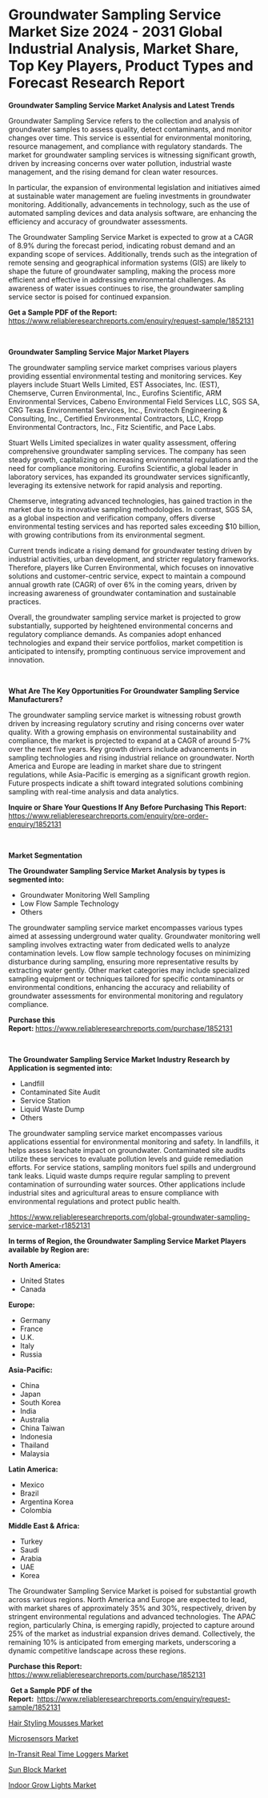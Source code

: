 <p><h1>Groundwater Sampling Service Market Size 2024 - 2031 Global Industrial Analysis, Market Share, Top Key Players, Product Types and Forecast Research Report</h1></p><p><strong>Groundwater Sampling Service Market Analysis and Latest Trends</strong></p>
<p><p>Groundwater Sampling Service refers to the collection and analysis of groundwater samples to assess quality, detect contaminants, and monitor changes over time. This service is essential for environmental monitoring, resource management, and compliance with regulatory standards. The market for groundwater sampling services is witnessing significant growth, driven by increasing concerns over water pollution, industrial waste management, and the rising demand for clean water resources. </p><p>In particular, the expansion of environmental legislation and initiatives aimed at sustainable water management are fueling investments in groundwater monitoring. Additionally, advancements in technology, such as the use of automated sampling devices and data analysis software, are enhancing the efficiency and accuracy of groundwater assessments. </p><p>The Groundwater Sampling Service Market is expected to grow at a CAGR of 8.9% during the forecast period, indicating robust demand and an expanding scope of services. Additionally, trends such as the integration of remote sensing and geographical information systems (GIS) are likely to shape the future of groundwater sampling, making the process more efficient and effective in addressing environmental challenges. As awareness of water issues continues to rise, the groundwater sampling service sector is poised for continued expansion.</p></p>
<p><strong>Get a Sample PDF of the Report:&nbsp;</strong> <a href="https://www.reliableresearchreports.com/enquiry/request-sample/1852131?utm_campaign=1289&utm_medium=2&utm_source=Github&utm_content=ia&utm_term=18102024&utm_id=groundwater-sampling-service">https://www.reliableresearchreports.com/enquiry/request-sample/1852131</a></p>
<p>&nbsp;</p>
<p><strong>Groundwater Sampling Service Major Market Players</strong></p>
<p><p>The groundwater sampling service market comprises various players providing essential environmental testing and monitoring services. Key players include Stuart Wells Limited, EST Associates, Inc. (EST), Chemserve, Curren Environmental, Inc., Eurofins Scientific, ARM Environmental Services, Cabeno Environmental Field Services LLC, SGS SA, CRG Texas Environmental Services, Inc., Envirotech Engineering & Consulting, Inc., Certified Environmental Contractors, LLC, Kropp Environmental Contractors, Inc., Fitz Scientific, and Pace Labs.</p><p>Stuart Wells Limited specializes in water quality assessment, offering comprehensive groundwater sampling services. The company has seen steady growth, capitalizing on increasing environmental regulations and the need for compliance monitoring. Eurofins Scientific, a global leader in laboratory services, has expanded its groundwater services significantly, leveraging its extensive network for rapid analysis and reporting.</p><p>Chemserve, integrating advanced technologies, has gained traction in the market due to its innovative sampling methodologies. In contrast, SGS SA, as a global inspection and verification company, offers diverse environmental testing services and has reported sales exceeding $10 billion, with growing contributions from its environmental segment.</p><p>Current trends indicate a rising demand for groundwater testing driven by industrial activities, urban development, and stricter regulatory frameworks. Therefore, players like Curren Environmental, which focuses on innovative solutions and customer-centric service, expect to maintain a compound annual growth rate (CAGR) of over 6% in the coming years, driven by increasing awareness of groundwater contamination and sustainable practices.</p><p>Overall, the groundwater sampling service market is projected to grow substantially, supported by heightened environmental concerns and regulatory compliance demands. As companies adopt enhanced technologies and expand their service portfolios, market competition is anticipated to intensify, prompting continuous service improvement and innovation.</p></p>
<p>&nbsp;</p>
<p><strong>What Are The Key Opportunities For Groundwater Sampling Service Manufacturers?</strong></p>
<p><p>The groundwater sampling service market is witnessing robust growth driven by increasing regulatory scrutiny and rising concerns over water quality. With a growing emphasis on environmental sustainability and compliance, the market is projected to expand at a CAGR of around 5-7% over the next five years. Key growth drivers include advancements in sampling technologies and rising industrial reliance on groundwater. North America and Europe are leading in market share due to stringent regulations, while Asia-Pacific is emerging as a significant growth region. Future prospects indicate a shift toward integrated solutions combining sampling with real-time analysis and data analytics.</p></p>
<p><strong>Inquire or Share Your Questions If Any Before Purchasing This Report:</strong> <a href="https://www.reliableresearchreports.com/enquiry/pre-order-enquiry/1852131?utm_campaign=1289&utm_medium=2&utm_source=Github&utm_content=ia&utm_term=18102024&utm_id=groundwater-sampling-service">https://www.reliableresearchreports.com/enquiry/pre-order-enquiry/1852131</a></p>
<p>&nbsp;</p>
<p><strong>Market Segmentation</strong></p>
<p><strong>The Groundwater Sampling Service Market Analysis by types is segmented into:</strong></p>
<p><ul><li>Groundwater Monitoring Well Sampling</li><li>Low Flow Sample Technology</li><li>Others</li></ul></p>
<p><p>The groundwater sampling service market encompasses various types aimed at assessing underground water quality. Groundwater monitoring well sampling involves extracting water from dedicated wells to analyze contamination levels. Low flow sample technology focuses on minimizing disturbance during sampling, ensuring more representative results by extracting water gently. Other market categories may include specialized sampling equipment or techniques tailored for specific contaminants or environmental conditions, enhancing the accuracy and reliability of groundwater assessments for environmental monitoring and regulatory compliance.</p></p>
<p><strong>Purchase this Report:&nbsp;</strong><a href="https://www.reliableresearchreports.com/purchase/1852131?utm_campaign=1289&utm_medium=2&utm_source=Github&utm_content=ia&utm_term=18102024&utm_id=groundwater-sampling-service">https://www.reliableresearchreports.com/purchase/1852131</a></p>
<p>&nbsp;</p>
<p><strong>The Groundwater Sampling Service Market Industry Research by Application is segmented into:</strong></p>
<p><ul><li>Landfill</li><li>Contaminated Site Audit</li><li>Service Station</li><li>Liquid Waste Dump</li><li>Others</li></ul></p>
<p><p>The groundwater sampling service market encompasses various applications essential for environmental monitoring and safety. In landfills, it helps assess leachate impact on groundwater. Contaminated site audits utilize these services to evaluate pollution levels and guide remediation efforts. For service stations, sampling monitors fuel spills and underground tank leaks. Liquid waste dumps require regular sampling to prevent contamination of surrounding water sources. Other applications include industrial sites and agricultural areas to ensure compliance with environmental regulations and protect public health.</p></p>
<p><a href="https://www.reliableresearchreports.com/global-groundwater-sampling-service-market-r1852131?utm_campaign=1289&utm_medium=2&utm_source=Github&utm_content=ia&utm_term=18102024&utm_id=groundwater-sampling-service">&nbsp;https://www.reliableresearchreports.com/global-groundwater-sampling-service-market-r1852131</a></p>
<p><strong>In terms of Region, the Groundwater Sampling Service Market Players available by Region are:</strong></p>
<p>
    <p> <strong> North America: </strong>
        <ul>
            <li>United States</li>
            <li>Canada</li>
        </ul>
        </p> 
    <p> <strong> Europe: </strong>
        <ul>
            <li>Germany</li>
            <li>France</li>
            <li>U.K.</li>
            <li>Italy</li>
            <li>Russia</li>
        </ul>
        </p> 
    <p> <strong> Asia-Pacific: </strong>
        <ul>
            <li>China</li>
            <li>Japan</li>
            <li>South Korea</li>
            <li>India</li>
            <li>Australia</li>
            <li>China Taiwan</li>
            <li>Indonesia</li>
            <li>Thailand</li>
            <li>Malaysia</li>
        </ul>
        </p> 
    <p> <strong> Latin America: </strong>
        <ul>
            <li>Mexico</li>
            <li>Brazil</li>
            <li>Argentina Korea</li>
            <li>Colombia</li>
        </ul>
        </p> 
    <p> <strong> Middle East & Africa: </strong>
        <ul>
            <li>Turkey</li>
            <li>Saudi</li>
            <li>Arabia</li>
            <li>UAE</li>
            <li>Korea</li>
        </ul>
    </p>
    </p>
<p><p>The Groundwater Sampling Service Market is poised for substantial growth across various regions. North America and Europe are expected to lead, with market shares of approximately 35% and 30%, respectively, driven by stringent environmental regulations and advanced technologies. The APAC region, particularly China, is emerging rapidly, projected to capture around 25% of the market as industrial expansion drives demand. Collectively, the remaining 10% is anticipated from emerging markets, underscoring a dynamic competitive landscape across these regions.</p></p>
<p><strong>Purchase this Report: </strong><a href="https://www.reliableresearchreports.com/purchase/1852131?utm_campaign=1289&utm_medium=2&utm_source=Github&utm_content=ia&utm_term=18102024&utm_id=groundwater-sampling-service">https://www.reliableresearchreports.com/purchase/1852131</a></p>
<p>&nbsp;<strong>Get a Sample PDF of the Report:&nbsp;&nbsp;</strong><a href="https://www.reliableresearchreports.com/enquiry/request-sample/1852131?utm_campaign=1289&utm_medium=2&utm_source=Github&utm_content=ia&utm_term=18102024&utm_id=groundwater-sampling-service">https://www.reliableresearchreports.com/enquiry/request-sample/1852131</a></p>
<p><strong></strong></p>
<p><p><a href="https://www.linkedin.com/pulse/investment-opportunities-hair-styling-mousses-sector-risk-kduof?utm_campaign=1289&utm_medium=2&utm_source=Github&utm_content=ia&utm_term=18102024&utm_id=groundwater-sampling-service">Hair Styling Mousses Market</a></p><p><a href="https://www.linkedin.com/pulse/microsensors-market-trends-detailed-study-its-segmentation-analyzing-rq6ef?utm_campaign=1289&utm_medium=2&utm_source=Github&utm_content=ia&utm_term=18102024&utm_id=groundwater-sampling-service">Microsensors Market</a></p><p><a href="https://github.com/globismark/Market-Research-Report-List-5/blob/main/in-transit-real-time-loggers-market.md?utm_campaign=1289&utm_medium=2&utm_source=Github&utm_content=ia&utm_term=18102024&utm_id=groundwater-sampling-service">In-Transit Real Time Loggers Market</a></p><p><a href="https://www.linkedin.com/pulse/sun-block-market-transformation-comparative-analysis-2024-2031-vlimf?utm_campaign=1289&utm_medium=2&utm_source=Github&utm_content=ia&utm_term=18102024&utm_id=groundwater-sampling-service">Sun Block Market</a></p><p><a href="https://www.linkedin.com/pulse/global-indoor-grow-lights-47-cagr-forecast-2024-2031-firmotion-yk0zf?utm_campaign=1289&utm_medium=2&utm_source=Github&utm_content=ia&utm_term=18102024&utm_id=groundwater-sampling-service">Indoor Grow Lights Market</a></p></p>